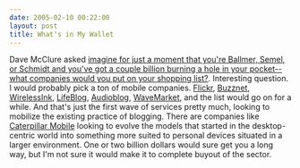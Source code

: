 ```yaml
---
date: 2005-02-10 00:22:00
layout: post
title: What's in My Wallet
---
```


Dave McClure asked [imagine for just a moment that you're Ballmer, Semel, or Schmidt and you've got a couple billion burning a hole in your pocket-- what companies would you put on your shopping list?](http://500hats.typepad.com/500blogs/2005/02/consolidation_2.html). Interesting question. I would probably pick a ton of mobile companies. [Flickr](http://www.flickr.com), [Buzznet](http://www.buzznet.com), [WirelessInk](http://www.wirelessink.com), [LifeBlog](http://www.nokia.com/nokia/0,,54630,00.html), [Audioblog](http://www.audioblog.com/), [WaveMarket](http://www.wavemarket.com/), and the list would go on for a while. And that's just the first wave of services pretty much, looking to mobilize the existing practice of blogging. There are companies like [Caterpillar Mobile](http://www.caterpillarmobile.com/) looking to evolve the models that started in the desktop-centric world into something more suited to personal devices situated in a larger environment. One or two billion dollars would sure get you a long way, but I'm not sure it would make it to complete buyout of the sector.
